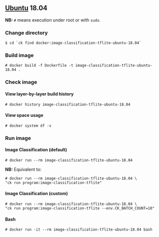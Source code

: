 ## [Ubuntu](https://hub.docker.com/_/ubuntu/) 18.04

**NB:** `#` means execution under root or with `sudo`.

### Change directory
```
$ cd `ck find docker:image-classification-tflite-ubuntu-18.04`
```

### Build image
```
# docker build -f Dockerfile -t image-classification-tflite-ubuntu-18.04 .
```

### Check image 
#### View layer-by-layer build history
```
# docker history image-classification-tflite-ubuntu-18.04
```
#### View space usage
```
# docker system df -v
```

### Run image

#### Image Classification (default)
```
# docker run --rm image-classification-tflite-ubuntu-18.04
```
**NB:** Equivalent to:
```
# docker run --rm image-classification-tflite-ubuntu-18.04 \
"ck run program:image-classification-tflite"
```

#### Image Classification (custom)
```
# docker run --rm image-classification-tflite-ubuntu-18.04 \
"ck run program:image-classification-tflite --env.CK_BATCH_COUNT=10"
```

#### Bash
```
# docker run -it --rm image-classification-tflite-ubuntu-18.04 bash
```
